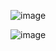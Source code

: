![image](https://github.com/Octawel/JAVA-2024/assets/95048266/9ebb497e-facc-454e-a261-497138a8c8d6)

![image](https://github.com/Octawel/JAVA-2024/assets/95048266/ccc72279-1caa-4cb5-b7ee-458715bfed48)

